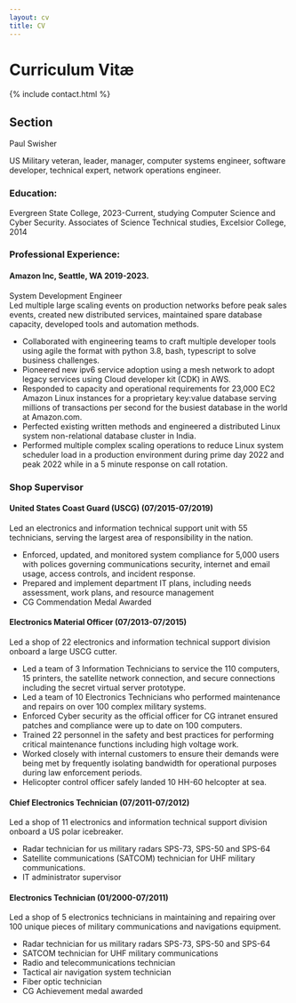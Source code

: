 ```yaml
---
layout: cv
title: CV
---
```


# Curriculum Vitæ

{% include contact.html %}

## Section

Paul Swisher

US Military veteran, leader, manager, computer systems engineer, software developer, technical expert, network operations engineer.  

### Education:

Evergreen State College, 2023-Current, studying Computer Science and Cyber Security. Associates of Science Technical studies, Excelsior College, 2014

### Professional Experience:
#### Amazon Inc, Seattle, WA 2019-2023.
System Development Engineer			
Led multiple large scaling events on production networks before peak sales events, created new distributed services, maintained spare database capacity, developed tools and automation methods.
* Collaborated with engineering teams to craft multiple developer tools using agile the format with python 3.8, bash, typescript to solve business challenges.
* Pioneered new ipv6 service adoption using a mesh network to adopt legacy services using Cloud developer kit (CDK) in AWS.
* Responded to capacity and operational requirements for 23,000 EC2 Amazon Linux instances for a proprietary key:value database serving millions of transactions per second for the busiest database in the world at Amazon.com.
* Perfected existing written methods and engineered a distributed Linux system non-relational database cluster in India.
* Performed multiple complex scaling operations to reduce Linux system scheduler load in a production environment during prime day 2022 and peak 2022 while in a 5 minute response on call rotation.

### Shop Supervisor
#### United States Coast Guard (USCG) (07/2015-07/2019)
Led an electronics and information technical support unit with 55 technicians, serving the largest area of responsibility in the nation.
* Enforced, updated, and monitored system compliance for 5,000 users with polices governing communications security, internet and email usage, access controls, and incident response.
* Prepared and implement department IT plans, including needs assessment, work plans, and resource management
* CG Commendation Medal Awarded

#### Electronics Material Officer (07/2013-07/2015) 
Led a shop of 22 electronics and information technical support division onboard a large USCG cutter.
* Led a team of 3 Information Technicians to service the 110 computers, 15 printers, the satellite network connection, and secure connections including the secret virtual server prototype.
* Led a team of 10 Electronics Technicians who performed maintenance and repairs on over 100 complex military systems.
* Enforced Cyber security as the official officer for CG intranet ensured patches and compliance were up to date on 100 computers.
* Trained 22 personnel in the safety and best practices for performing critical maintenance functions including high voltage work.
* Worked closely with internal customers to ensure their demands were being met by frequently isolating bandwidth for operational purposes during law enforcement periods.
* Helicopter control officer safely landed 10 HH-60 helcopter at sea.

#### Chief Electronics Technician (07/2011-07/2012)
Led a shop of 11 electronics and information technical support division onboard a US polar icebreaker.
* Radar technician for us military radars SPS-73, SPS-50 and SPS-64
* Satellite communications (SATCOM) technician for UHF military communications.
* IT administrator supervisor

#### Electronics Technician (01/2000-07/2011)
Led a shop of 5 electronics technicians in maintaining and repairing over 100 unique pieces of military communications and navigations equipment.
* Radar technician for us military radars SPS-73, SPS-50 and SPS-64
* SATCOM technician for UHF military communications 
* Radio and telecommunications technician 
* Tactical air navigation system technician
* Fiber optic technician
* CG Achievement medal awarded


